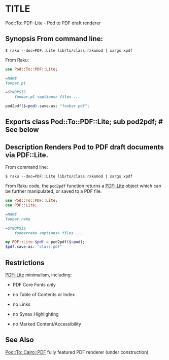 TITLE
=====

Pod::To::PDF::Lite - Pod to PDF draft renderer

Synopsis From command line:
---------------------------

    $ raku --doc=PDF::Lite lib/to/class.rakumod | xargs xpdf

From Raku:

```raku
use Pod::To::PDF::Lite;

=NAME
foobar.pl

=SYNOPSIS
    foobar.pl <options> files ...

pod2pdf($=pod).save-as: "foobar.pdf";
```

Exports class Pod::To::PDF::Lite; sub pod2pdf; # See below
----------------------------------------------------------

Description Renders Pod to PDF draft documents via PDF::Lite.
-------------------------------------------------------------

From command line:

```shell
$ raku --doc=PDF::Lite lib/to/class.rakumod | xargs xpdf
```

From Raku code, the `pod2pdf` function returns a [PDF::Lite](PDF::Lite) object which can be further manipulated, or saved to a PDF file.

```raku
use Pod::To::PDF::Lite;
use PDF::Lite;

=NAME
foobar.raku

=SYNOPSIS
    foobarraku <options> files ...

my PDF::Lite $pdf = pod2pdf($=pod);
$pdf.save-as: "class.pdf"
```

Restrictions
------------

[PDF::Lite](PDF::Lite) minimalism, including:

  * PDF Core Fonts only

  * no Table of Contents or Index

  * no Links

  * no Synax Highlighting

  * no Marked Content/Accessibility

See Also
--------

[Pod::To::Cairo::PDF](https://github.com/dwarring/Pod-To-Cairo-raku) fully featured PDF renderer (under construction)

